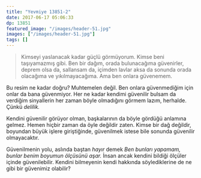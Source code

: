 ```yaml
---
title: "Yevmiye 13851-2"
date: 2017-06-17 05:06:33
dp: 13851
featured_image: "/images/header-51.jpg"
images: ["/images/header-51.jpg"]
tags: []
---
```



> Kimseyi yaslanacak kadar güçlü görmüyorum. Kimse beni taşıyamazmış gibi. Ben bir
> dağım, orada bulunacağıma güvenirler, deprem olsa da, sallansam da, içimden
> lavlar aksa da sonunda orada olacağıma ve yıkılmayacağıma. Ama ben onlara güvenemem.

Bu resim ne kadar doğru? Muhtemelen değil. Ben onlara güvenmediğim için onlar da
bana güvenmiyor. Her ne kadar kendimi güvenilir bulsam da verdiğim sinyallerin
her zaman böyle olmadığını görmem lazım, herhalde. Çünkü *delilik.*

Kendini güvenilir görüyor olman, başkalarının da böyle gördüğü anlamına gelmez.
Hemen hiçbir zaman da öyle değildir zaten. Kimse bir dağ değildir, boyundan büyük
işlere giriştiğinde, güvenilmek istese bile sonunda güvenilir olmayacaktır. 

Güvenilmenin yolu, aslında baştan *hayır* demek *Ben bunları yapamam, bunlar
benim boyumun ölçüsünü aşar.* İnsan ancak kendini bildiği ölçüler içinde
güvenilebilir. Kendini bilmeyenin kendi hakkında söylediklerine de ne gibi bir
güvenimiz olabilir?
 


